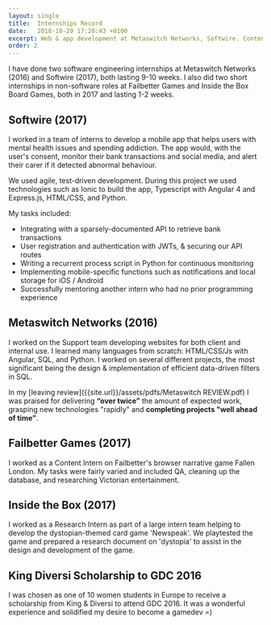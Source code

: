 ```yaml
---
layout: single
title:  Internships Record
date:   2018-10-20 17:20:43 +0100
excerpt: Web & app development at Metaswitch Networks, Softwire. Content Intern at Failbetter Games
order: 2
---
```

I have done two software engineering internships at Metaswitch Networks (2016) and Softwire (2017), both lasting 9-10 weeks. I also did two short internships in non-software roles at Failbetter Games and Inside the Box Board Games, both in 2017 and lasting 1-2 weeks. 

## Softwire (2017)
I worked in a team of interns to develop a mobile app that helps users with mental health issues and spending addiction. The app would, with the user's consent, monitor their bank transactions and social media, and alert their carer if it detected abnormal behaviour.

We used agile, test-driven development. During this project we used technologies such as Ionic to build the app, Typescript with Angular 4 and Express.js, HTML/CSS, and Python. 

My tasks included: 
-	Integrating with a sparsely-documented API to retrieve bank transactions 
-	User registration and authentication with JWTs, & securing our API routes
-	Writing a recurrent process script in Python for continuous monitoring
-   Implementing mobile-specific functions such as notifications and local storage for iOS / Android
-	Successfully mentoring another intern who had no prior programming experience

## Metaswitch Networks (2016)
I worked on the Support team developing websites for both client and internal use. I learned many languages from scratch: HTML/CSS/Js with Angular, SQL, and Python. I worked on several different projects, the most significant being the design & implementation of efficient data-driven filters in SQL.

In my [leaving review]({{site.url}}/assets/pdfs/Metaswitch REVIEW.pdf) I was praised for delivering **“over twice”** the amount of expected work, grasping new technologies "rapidly" and **completing projects "well ahead of time"**.

## Failbetter Games (2017)
I worked as a Content Intern on Failbetter's browser narrative game Fallen London. My tasks were fairly varied and included QA, cleaning up the database, and researching Victorian entertainment.

## Inside the Box (2017)
I worked as a Research Intern as part of a large intern team helping to develop the dystopian-themed card game 'Newspeak'. We playtested the game and prepared a research document on 'dystopia' to assist in the design and development of the game.

## King Diversi Scholarship to GDC 2016
I was chosen as one of 10 women students in Europe to receive a scholarship from King & Diversi to attend GDC 2016. It was a wonderful experience and solidified my desire to become a gamedev =)